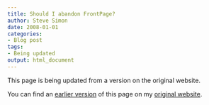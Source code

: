 ```yaml
---
title: Should I abandon FrontPage? 
author: Steve Simon
date: 2008-01-01
categories:
- Blog post
tags:
- Being updated
output: html_document
---
```


This page is being updated from a version on the original website.

<!---More--->


You can find an [earlier version](http://www.pmean.com/08/AbandonFrontPage.html) of this page on my [original website](http://www.pmean.com/original_site.html).
